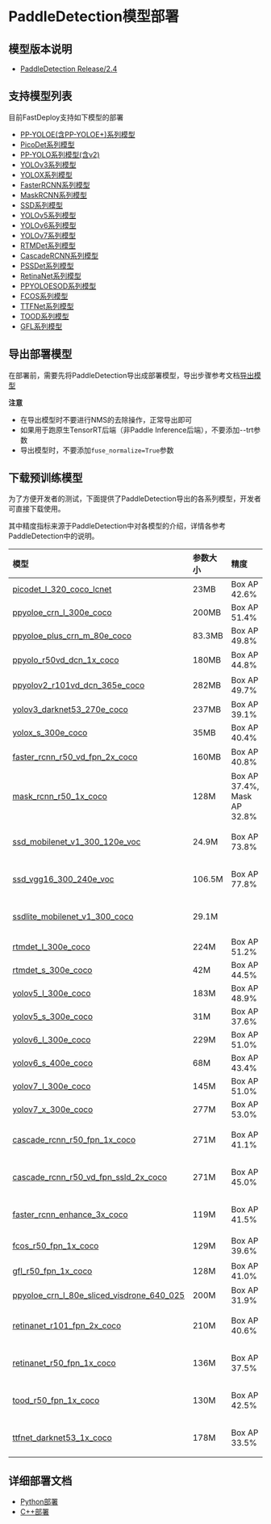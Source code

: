 # PaddleDetection模型部署

## 模型版本说明

- [PaddleDetection Release/2.4](https://github.com/PaddlePaddle/PaddleDetection/tree/release/2.4)

## 支持模型列表

目前FastDeploy支持如下模型的部署

- [PP-YOLOE(含PP-YOLOE+)系列模型](https://github.com/PaddlePaddle/PaddleDetection/tree/release/2.4/configs/ppyoloe)
- [PicoDet系列模型](https://github.com/PaddlePaddle/PaddleDetection/tree/release/2.4/configs/picodet)
- [PP-YOLO系列模型(含v2)](https://github.com/PaddlePaddle/PaddleDetection/tree/release/2.4/configs/ppyolo)
- [YOLOv3系列模型](https://github.com/PaddlePaddle/PaddleDetection/tree/release/2.4/configs/yolov3)
- [YOLOX系列模型](https://github.com/PaddlePaddle/PaddleDetection/tree/release/2.4/configs/yolox)
- [FasterRCNN系列模型](https://github.com/PaddlePaddle/PaddleDetection/tree/release/2.4/configs/faster_rcnn)
- [MaskRCNN系列模型](https://github.com/PaddlePaddle/PaddleDetection/tree/release/2.4/configs/mask_rcnn)
- [SSD系列模型](https://github.com/PaddlePaddle/PaddleDetection/tree/release/2.5/configs/ssd)
- [YOLOv5系列模型](https://github.com/PaddlePaddle/PaddleYOLO/tree/release/2.5/configs/yolov5)
- [YOLOv6系列模型](https://github.com/PaddlePaddle/PaddleYOLO/tree/release/2.5/configs/yolov6)
- [YOLOv7系列模型](https://github.com/PaddlePaddle/PaddleYOLO/tree/release/2.5/configs/yolov7)
- [RTMDet系列模型](https://github.com/PaddlePaddle/PaddleYOLO/tree/release/2.5/configs/rtmdet)
- [CascadeRCNN系列模型](https://github.com/PaddlePaddle/PaddleDetection/tree/release/2.5/configs/cascade_rcnn)
- [PSSDet系列模型](https://github.com/PaddlePaddle/PaddleDetection/tree/release/2.5/configs/rcnn_enhance)
- [RetinaNet系列模型](https://github.com/PaddlePaddle/PaddleDetection/tree/release/2.5/configs/retinanet)
- [PPYOLOESOD系列模型](https://github.com/PaddlePaddle/PaddleDetection/tree/develop/configs/smalldet)
- [FCOS系列模型](https://github.com/PaddlePaddle/PaddleDetection/tree/release/2.5/configs/fcos)
- [TTFNet系列模型](https://github.com/PaddlePaddle/PaddleDetection/tree/release/2.5/configs/ttfnet)
- [TOOD系列模型](https://github.com/PaddlePaddle/PaddleDetection/tree/release/2.5/configs/tood)
- [GFL系列模型](https://github.com/PaddlePaddle/PaddleDetection/tree/release/2.5/configs/gfl)


## 导出部署模型

在部署前，需要先将PaddleDetection导出成部署模型，导出步骤参考文档[导出模型](https://github.com/PaddlePaddle/PaddleDetection/blob/release/2.4/deploy/EXPORT_MODEL.md)

**注意**
- 在导出模型时不要进行NMS的去除操作，正常导出即可  
- 如果用于跑原生TensorRT后端（非Paddle Inference后端），不要添加--trt参数
- 导出模型时，不要添加`fuse_normalize=True`参数

## 下载预训练模型

为了方便开发者的测试，下面提供了PaddleDetection导出的各系列模型，开发者可直接下载使用。

其中精度指标来源于PaddleDetection中对各模型的介绍，详情各参考PaddleDetection中的说明。


| 模型                                                               | 参数大小    | 精度    | 备注 |
|:---------------------------------------------------------------- |:----- |:----- | :------ |
| [picodet_l_320_coco_lcnet](https://bj.bcebos.com/paddlehub/fastdeploy/picodet_l_320_coco_lcnet.tgz) |23MB | Box AP 42.6% |
| [ppyoloe_crn_l_300e_coco](https://bj.bcebos.com/paddlehub/fastdeploy/ppyoloe_crn_l_300e_coco.tgz) |200MB | Box AP 51.4% |
| [ppyoloe_plus_crn_m_80e_coco](https://bj.bcebos.com/fastdeploy/models/ppyoloe_plus_crn_m_80e_coco.tgz) |83.3MB | Box AP 49.8% |
| [ppyolo_r50vd_dcn_1x_coco](https://bj.bcebos.com/paddlehub/fastdeploy/ppyolo_r50vd_dcn_1x_coco.tgz) | 180MB | Box AP 44.8% | 暂不支持TensorRT |
| [ppyolov2_r101vd_dcn_365e_coco](https://bj.bcebos.com/paddlehub/fastdeploy/ppyolov2_r101vd_dcn_365e_coco.tgz) | 282MB | Box AP 49.7% | 暂不支持TensorRT |
| [yolov3_darknet53_270e_coco](https://bj.bcebos.com/paddlehub/fastdeploy/yolov3_darknet53_270e_coco.tgz) |237MB | Box AP 39.1% | |
| [yolox_s_300e_coco](https://bj.bcebos.com/paddlehub/fastdeploy/yolox_s_300e_coco.tgz) | 35MB | Box AP 40.4% | |
| [faster_rcnn_r50_vd_fpn_2x_coco](https://bj.bcebos.com/paddlehub/fastdeploy/faster_rcnn_r50_vd_fpn_2x_coco.tgz) | 160MB | Box AP 40.8%| 暂不支持TensorRT |
| [mask_rcnn_r50_1x_coco](https://bj.bcebos.com/paddlehub/fastdeploy/mask_rcnn_r50_1x_coco.tgz) | 128M | Box AP 37.4%, Mask AP 32.8%| 暂不支持TensorRT、ORT |
| [ssd_mobilenet_v1_300_120e_voc](https://bj.bcebos.com/paddlehub/fastdeploy/ssd_mobilenet_v1_300_120e_voc.tgz) | 24.9M | Box AP 73.8%| 暂不支持TensorRT、ORT |
| [ssd_vgg16_300_240e_voc](https://bj.bcebos.com/paddlehub/fastdeploy/ssd_vgg16_300_240e_voc.tgz) | 106.5M | Box AP 77.8%| 暂不支持TensorRT、ORT |
| [ssdlite_mobilenet_v1_300_coco](https://bj.bcebos.com/paddlehub/fastdeploy/ssdlite_mobilenet_v1_300_coco.tgz) | 29.1M | | 暂不支持TensorRT、ORT |
| [rtmdet_l_300e_coco](https://bj.bcebos.com/paddlehub/fastdeploy/rtmdet_l_300e_coco.tgz) | 224M | Box AP 51.2%|  |
| [rtmdet_s_300e_coco](https://bj.bcebos.com/paddlehub/fastdeploy/rtmdet_s_300e_coco.tgz) | 42M | Box AP 44.5%|  |
| [yolov5_l_300e_coco](https://bj.bcebos.com/paddlehub/fastdeploy/yolov5_l_300e_coco.tgz) | 183M | Box AP 48.9%|  |
| [yolov5_s_300e_coco](https://bj.bcebos.com/paddlehub/fastdeploy/yolov5_s_300e_coco.tgz) | 31M | Box AP 37.6%|  |
| [yolov6_l_300e_coco](https://bj.bcebos.com/paddlehub/fastdeploy/yolov6_l_300e_coco.tgz) | 229M | Box AP 51.0%|  |
| [yolov6_s_400e_coco](https://bj.bcebos.com/paddlehub/fastdeploy/yolov6_s_400e_coco.tgz) | 68M | Box AP 43.4%|  |
| [yolov7_l_300e_coco](https://bj.bcebos.com/paddlehub/fastdeploy/yolov7_l_300e_coco.tgz) | 145M | Box AP 51.0%|  |
| [yolov7_x_300e_coco](https://bj.bcebos.com/paddlehub/fastdeploy/yolov7_x_300e_coco.tgz) | 277M | Box AP 53.0%|  |
| [cascade_rcnn_r50_fpn_1x_coco](https://bj.bcebos.com/paddlehub/fastdeploy/cascade_rcnn_r50_fpn_1x_coco.tgz) | 271M | Box AP 41.1%|  暂不支持TensorRT、ORT |
| [cascade_rcnn_r50_vd_fpn_ssld_2x_coco](https://bj.bcebos.com/paddlehub/fastdeploy/cascade_rcnn_r50_vd_fpn_ssld_2x_coco.tgz) | 271M | Box AP 45.0%|  暂不支持TensorRT、ORT |
| [faster_rcnn_enhance_3x_coco](https://bj.bcebos.com/paddlehub/fastdeploy/faster_rcnn_enhance_3x_coco.tgz) | 119M | Box AP 41.5%|  暂不支持TensorRT、ORT |
| [fcos_r50_fpn_1x_coco](https://bj.bcebos.com/paddlehub/fastdeploy/fcos_r50_fpn_1x_coco.tgz) | 129M | Box AP 39.6%|  暂不支持TensorRT |
| [gfl_r50_fpn_1x_coco](https://bj.bcebos.com/paddlehub/fastdeploy/gfl_r50_fpn_1x_coco.tgz) | 128M | Box AP 41.0%|  暂不支持TensorRT |
| [ppyoloe_crn_l_80e_sliced_visdrone_640_025](https://bj.bcebos.com/paddlehub/fastdeploy/ppyoloe_crn_l_80e_sliced_visdrone_640_025.tgz) | 200M | Box AP 31.9%|  |
| [retinanet_r101_fpn_2x_coco](https://bj.bcebos.com/paddlehub/fastdeploy/retinanet_r101_fpn_2x_coco.tgz) | 210M | Box AP 40.6%|  暂不支持TensorRT、ORT |
| [retinanet_r50_fpn_1x_coco](https://bj.bcebos.com/paddlehub/fastdeploy/retinanet_r50_fpn_1x_coco.tgz) | 136M | Box AP 37.5%|  暂不支持TensorRT、ORT |
| [tood_r50_fpn_1x_coco](https://bj.bcebos.com/paddlehub/fastdeploy/tood_r50_fpn_1x_coco.tgz) | 130M | Box AP 42.5%|  暂不支持TensorRT、ORT |
| [ttfnet_darknet53_1x_coco](https://bj.bcebos.com/paddlehub/fastdeploy/ttfnet_darknet53_1x_coco.tgz) | 178M | Box AP 33.5%|  暂不支持TensorRT、ORT |

## 详细部署文档

- [Python部署](python)
- [C++部署](cpp)
